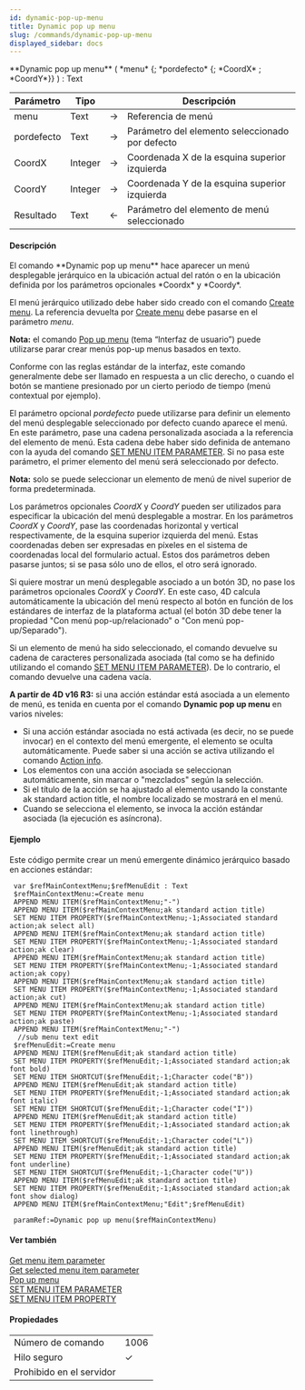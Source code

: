 ```yaml
---
id: dynamic-pop-up-menu
title: Dynamic pop up menu
slug: /commands/dynamic-pop-up-menu
displayed_sidebar: docs
---
```


<!--REF #_command_.Dynamic pop up menu.Syntax-->**Dynamic pop up menu** ( *menu* {; *pordefecto* {; *CoordX* ; *CoordY*}} )  : Text<!-- END REF-->
<!--REF #_command_.Dynamic pop up menu.Params-->
| Parámetro | Tipo |  | Descripción |
| --- | --- | --- | --- |
| menu | Text | &#8594;  | Referencia de menú |
| pordefecto | Text | &#8594;  | Parámetro del elemento seleccionado por defecto |
| CoordX | Integer | &#8594;  | Coordenada X de la esquina superior izquierda |
| CoordY | Integer | &#8594;  | Coordenada Y de la esquina superior izquierda |
| Resultado | Text | &#8592; | Parámetro del elemento de menú seleccionado |

<!-- END REF-->

#### Descripción 

<!--REF #_command_.Dynamic pop up menu.Summary-->El comando **Dynamic pop up menu** hace aparecer un menú desplegable jerárquico en la ubicación actual del ratón o en la ubicación definida por los parámetros opcionales *Coordx* y *Coordy*.<!-- END REF-->

El menú jerárquico utilizado debe haber sido creado con el comando [Create menu](create-menu.md). La referencia devuelta por [Create menu](create-menu.md) debe pasarse en el parámetro *menu*.

**Nota:** el comando [Pop up menu](pop-up-menu.md) (tema “Interfaz de usuario”) puede utilizarse parar crear menús pop-up menus basados en texto.

Conforme con las reglas estándar de la interfaz, este comando generalmente debe ser llamado en respuesta a un clic derecho, o cuando el botón se mantiene presionado por un cierto periodo de tiempo (menú contextual por ejemplo).

El parámetro opcional *pordefecto* puede utilizarse para definir un elemento del menú desplegable seleccionado por defecto cuando aparece el menú. En este parámetro, pase una cadena personalizada asociada a la referencia del elemento de menú. Esta cadena debe haber sido definida de antemano con la ayuda del comando [SET MENU ITEM PARAMETER](set-menu-item-parameter.md). Si no pasa este parámetro, el primer elemento del menú será seleccionado por defecto.

**Nota:** solo se puede seleccionar un elemento de menú de nivel superior de forma predeterminada.

Los parámetros opcionales *CoordX* y *CoordY* pueden ser utilizados para especificar la ubicación del menú desplegable a mostrar. En los parámetros *CoordX* y *CoordY*, pase las coordenadas horizontal y vertical respectivamente, de la esquina superior izquierda del menú. Estas coordenadas deben ser expresadas en píxeles en el sistema de coordenadas local del formulario actual. Estos dos parámetros deben pasarse juntos; si se pasa sólo uno de ellos, el otro será ignorado.

Si quiere mostrar un menú desplegable asociado a un botón 3D, no pase los parámetros opcionales *CoordX* y *CoordY*. En este caso, 4D calcula automáticamente la ubicación del menú respecto al botón en función de los estándares de interfaz de la plataforma actual (el botón 3D debe tener la propiedad "Con menú pop-up/relacionado" o "Con menú pop-up/Separado").

Si un elemento de menú ha sido seleccionado, el comando devuelve su cadena de caracteres personalizada asociada (tal como se ha definido utilizando el comando [SET MENU ITEM PARAMETER](set-menu-item-parameter.md)). De lo contrario, el comando devuelve una cadena vacía.

**A partir de 4D v16 R3:** si una acción estándar está asociada a un elemento de menú, es tenida en cuenta por el comando **Dynamic pop up menu** en varios niveles:

* Si una acción estándar asociada no está activada (es decir, no se puede invocar) en el contexto del menú emergente, el elemento se oculta automáticamente. Puede saber si una acción se activa utilizando el comando [Action info](action-info.md).
* Los elementos con una acción asociada se seleccionan automáticamente, sin marcar o "mezclados" según la selección.
* Si el título de la acción se ha ajustado al elemento usando la constante ak standard action title, el nombre localizado se mostrará en el menú.
* Cuando se selecciona el elemento, se invoca la acción estándar asociada (la ejecución es asíncrona).

#### Ejemplo 

Este código permite crear un menú emergente dinámico jerárquico basado en acciones estándar:

```4d
 var $refMainContextMenu;$refMenuEdit : Text
 $refMainContextMenu:=Create menu
 APPEND MENU ITEM($refMainContextMenu;"-")
 APPEND MENU ITEM($refMainContextMenu;ak standard action title)
 SET MENU ITEM PROPERTY($refMainContextMenu;-1;Associated standard action;ak select all)
 APPEND MENU ITEM($refMainContextMenu;ak standard action title)
 SET MENU ITEM PROPERTY($refMainContextMenu;-1;Associated standard action;ak clear)
 APPEND MENU ITEM($refMainContextMenu;ak standard action title)
 SET MENU ITEM PROPERTY($refMainContextMenu;-1;Associated standard action;ak copy)
 APPEND MENU ITEM($refMainContextMenu;ak standard action title)
 SET MENU ITEM PROPERTY($refMainContextMenu;-1;Associated standard action;ak cut)
 APPEND MENU ITEM($refMainContextMenu;ak standard action title)
 SET MENU ITEM PROPERTY($refMainContextMenu;-1;Associated standard action;ak paste)
 APPEND MENU ITEM($refMainContextMenu;"-")
  //sub menu text edit
 $refMenuEdit:=Create menu
 APPEND MENU ITEM($refMenuEdit;ak standard action title)
 SET MENU ITEM PROPERTY($refMenuEdit;-1;Associated standard action;ak font bold)
 SET MENU ITEM SHORTCUT($refMenuEdit;-1;Character code("B"))
 APPEND MENU ITEM($refMenuEdit;ak standard action title)
 SET MENU ITEM PROPERTY($refMenuEdit;-1;Associated standard action;ak font italic)
 SET MENU ITEM SHORTCUT($refMenuEdit;-1;Character code("I"))
 APPEND MENU ITEM($refMenuEdit;ak standard action title)
 SET MENU ITEM PROPERTY($refMenuEdit;-1;Associated standard action;ak font linethrough)
 SET MENU ITEM SHORTCUT($refMenuEdit;-1;Character code("L"))
 APPEND MENU ITEM($refMenuEdit;ak standard action title)
 SET MENU ITEM PROPERTY($refMenuEdit;-1;Associated standard action;ak font underline)
 SET MENU ITEM SHORTCUT($refMenuEdit;-1;Character code("U"))
 APPEND MENU ITEM($refMenuEdit;ak standard action title)
 SET MENU ITEM PROPERTY($refMenuEdit;-1;Associated standard action;ak font show dialog)
 APPEND MENU ITEM($refMainContextMenu;"Edit";$refMenuEdit)
 
 paramRef:=Dynamic pop up menu($refMainContextMenu)
```

#### Ver también 

[Get menu item parameter](get-menu-item-parameter.md)  
[Get selected menu item parameter](get-selected-menu-item-parameter.md)  
[Pop up menu](pop-up-menu.md)  
[SET MENU ITEM PARAMETER](set-menu-item-parameter.md)  
[SET MENU ITEM PROPERTY](set-menu-item-property.md)  

#### Propiedades
|  |  |
| --- | --- |
| Número de comando | 1006 |
| Hilo seguro | &check; |
| Prohibido en el servidor ||


